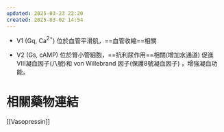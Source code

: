 ```yaml
---
updated: 2025-03-23 22:20
created: 2025-03-02 14:54
---
```

- V1 (Gq, Ca$^{2+}$)
位於血管平滑肌，==血管收縮==相關 <!--SR:!2025-03-24,1,230-->

- V2 (Gs, cAMP)
位於腎小管細胞，==抗利尿作用==相關(增加水通道)
促進 VIII凝血因子(八號)和 von Willebrand 因子(保護8號凝血因子) ，增強凝血功能。

# 相關藥物連結
[[Vasopressin]]